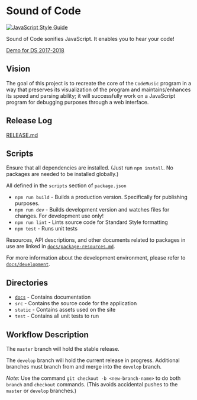 # Sound of Code

[![JavaScript Style Guide](https://img.shields.io/badge/code_style-standard-brightgreen.svg)](https://standardjs.com)

Sound of Code sonifies JavaScript. It enables you to hear your code!

[Demo for DS 2017-2018](https://raikesschoolds.github.io/cse-cohen/)

## Vision

The goal of this project is to recreate the core of the `CodeMusic` program in a way that preserves its visualization of the program and maintains/enhances its speed and parsing ability; it will successfully work on a JavaScript program for debugging purposes through a web interface.

## Release Log

[RELEASE.md](RELEASE.md)

## Scripts

Ensure that all dependencies are installed. (Just run `npm install`. No packages are needed to be installed globally.)

All defined in the `scripts` section of `package.json`

- `npm run build` - Builds a production version. Specifically for publishing purposes.
- `npm run dev` - Builds development version and watches files for changes. For development use only!
- `npm run lint` - Lints source code for Standard Style formatting
- `npm test` - Runs unit tests

Resources, API descriptions, and other documents related to packages in use are linked in [`docs/package-resources.md`](docs/package-resources.md).

For more information about the development environment, please refer to [`docs/development`](docs/development.md).

## Directories

- [`docs`](./docs/README.md) - Contains documentation
- `src` - Contains the source code for the application
- `static` - Contains assets used on the site
- `test` - Contains all unit tests to run

## Workflow Description

The `master` branch will hold the stable release.

The `develop` branch will hold the current release in progress. Additional branches must branch from and merge into the `develop` branch.

_Note_: Use the command `git checkout -b <new-branch-name>` to do both `branch` and `checkout` commands. (This avoids accidental pushes to the `master` or `develop` branches.)

